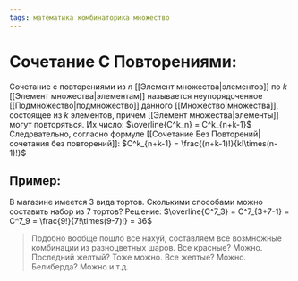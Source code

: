 ```yaml
---
tags: математика комбинаторика множество
---
```

# Сочетание С Повторениями:
Сочетание с повторениями из $n$ [[Элемент множества|элементов]] по $k$ [[Элемент множества|элементам]] называется неупорядоченное [[Подмножество|подмножество]] данного [[Множество|множества]], состоящее из $k$ элементов, причем [[Элемент множества|элементы]] могут повторяться.
Их число:
$\overline{C^k_n} = C^k_{n+k-1}$
Следовательно, согласно формуле [[Сочетание Без Повторений|сочетания без повторений]]:
$C^k_{n+k-1} = \frac{(n+k-1)!}{k!\times(n-1)!}$

## Пример:
В магазине имеется $3$ вида тортов. Сколькими способами можно составить набор из $7$ тортов?
Решение: $\overline{C^7_3} = C^7_{3+7-1} = C^7_9 = \frac{9!}{7!\times(9-7)!} = 36$

> Подобно вообще пошло все нахуй, составляем все возмножные комбинации из разноцветных шаров. Все красные? Можно. Последний желтый? Тоже можно. Все желтые? Можно. Белиберда? Можно и т.д.